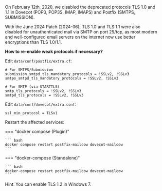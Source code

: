On February 12th, 2020, we disabled the deprecated protocols TLS 1.0 and 1.1 in Dovecot (POP3, POP3S, IMAP, IMAPS) and Postfix (SMTPS, SUBMISSION).

With the June 2024 Patch (2024-06), TLS 1.0 and TLS 1.1 were also disabled for unauthenticated mail via SMTP on port 25/tcp, as most modern and well-configured email servers on the internet now use better encryptions than TLS 1.0/1.1.

**How to re-enable weak protocols if necessary?**

Edit `data/conf/postfix/extra.cf`:

```
# For SMTPS/Submission
submission_smtpd_tls_mandatory_protocols = !SSLv2, !SSLv3
smtps_smtpd_tls_mandatory_protocols = !SSLv2, !SSLv3

# For SMTP (via STARTTLS)
smtp_tls_protocols = !SSLv2, !SSLv3
smtpd_tls_protocols = !SSLv2, !SSLv3
```

Edit `data/conf/dovecot/extra.conf`:

```
ssl_min_protocol = TLSv1
```

Restart the affected services:

=== "docker compose (Plugin)"

    ``` bash
    docker compose restart postfix-mailcow dovecot-mailcow
    ```

=== "docker-compose (Standalone)"

    ``` bash
    docker-compose restart postfix-mailcow dovecot-mailcow
    ```

Hint: You can enable TLS 1.2 in Windows 7.